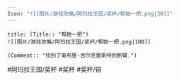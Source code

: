 ```yaml
---
Icon: "![[图片/游戏攻略/阿玛拉王国/奖杯/帮她一把.png|30]]"
---
```

```ad-common-bronze-trophy
title: (Title:: "帮她一把")
![[图片/游戏攻略/阿玛拉王国/奖杯/帮她一把.png|100]]

(Comment:: "找到了奥布里·吉尔克雷斯特的断臂.")
```

#阿玛拉王国/奖杯 #奖杯 #奖杯/铜
